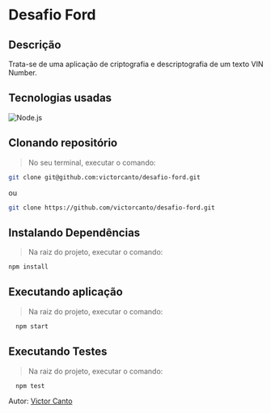 # Desafio Ford

## Descrição

Trata-se de uma aplicação de criptografia e descriptografia de um texto VIN Number.

## Tecnologias usadas

![Node.js](https://img.shields.io/badge/Node.js-339933?style=for-the-badge&logo=nodedotjs&logoColor=white)

## Clonando repositório

> No seu terminal, executar o comando:

```bash
git clone git@github.com:victorcanto/desafio-ford.git
```

ou

```bash
git clone https://github.com/victorcanto/desafio-ford.git
```

## Instalando Dependências

> Na raiz do projeto, executar o comando:

```bash
npm install
```

## Executando aplicação

> Na raiz do projeto, executar o comando:

```bash
  npm start
```

## Executando Testes

> Na raiz do projeto, executar o comando:

```
  npm test
```

Autor: [Victor Canto](https://www.linkedin.com/in/vscanto/)
